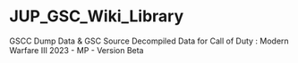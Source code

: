 # JUP_GSC_Wiki_Library
GSCC Dump Data &amp; GSC Source Decompiled Data for Call of Duty : Modern Warfare III 2023 - MP - Version Beta
